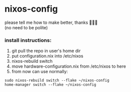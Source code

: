 # nixos-config

please tell me how to make better, thanks 🙏🙏🙏  
(no need to be polite)  

### install instructions:
1. git pull the repo in user's home dir
2. put configuration.nix into /etc/nixos
3. nixos-rebuild switch
4. move hardware-configuration.nix from /etc/nixos to here
4. from now can use normally:
```
sudo nixos-rebuild switch --flake ~/nixos-config
home-manager switch --flake ~/nixos-config
```

